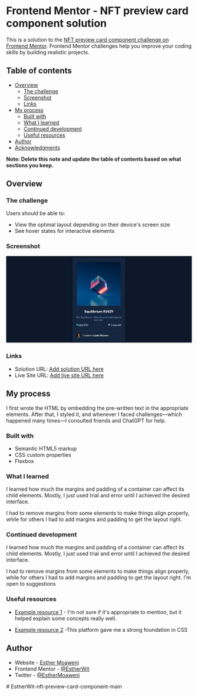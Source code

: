 # Frontend Mentor - NFT preview card component solution

This is a solution to the [NFT preview card component challenge on Frontend Mentor](https://www.frontendmentor.io/challenges/nft-preview-card-component-SbdUL_w0U). Frontend Mentor challenges help you improve your coding skills by building realistic projects. 

## Table of contents

- [Overview](#overview)
  - [The challenge](#the-challenge)
  - [Screenshot](#screenshot)
  - [Links](#links)
- [My process](#my-process)
  - [Built with](#built-with)
  - [What I learned](#what-i-learned)
  - [Continued development](#continued-development)
  - [Useful resources](#useful-resources)
- [Author](#author)
- [Acknowledgments](#acknowledgments)

**Note: Delete this note and update the table of contents based on what sections you keep.**

## Overview

### The challenge

Users should be able to:

- View the optimal layout depending on their device's screen size
- See hover states for interactive elements

### Screenshot

![](./images/Screenshot%201.png)


### Links

- Solution URL: [Add solution URL here](https://github.com/EstherWit/nft-preview-card-component-main)
- Live Site URL: [Add live site URL here](https://your-live-site-url.com)

## My process
I first wrote the HTML by embedding the pre-written text in the appropriate elements.
After that, I styled it, and whenever I faced challenges—which happened many times—I consulted friends and ChatGPT for help.
### Built with

- Semantic HTML5 markup
- CSS custom properties
- Flexbox


### What I learned
I learned how much the margins and padding of a container can affect its child elements.
Mostly, I just used trial and error until I achieved the desired interface.

I had to remove margins from some elements to make things align properly, while for others I had to add margins and padding to get the layout right.
### Continued development
I learned how much the margins and padding of a container can affect its child elements.
Mostly, I just used trial and error until I achieved the desired interface.

I had to remove margins from some elements to make things align properly, while for others I had to add margins and padding to get the layout right. I'm open to suggestions

### Useful resources

- [Example resource 1](https://chatgpt.com/) -  I'm not sure if it's appropriate to mention, but it helped explain some concepts really well.

- [Example resource 2](https://frontendmasters.com/) -This platform gave me a strong foundation in CSS

## Author

- Website - [Esther Moaweni](https://www.your-site.com)
- Frontend Mentor - [@EstherWit](https://www.frontendmentor.io/profile/EstherWit)
- Twitter - [@EstherMoaweni](https://www.twitter.com/EstherMoaweni)

#   E s t h e r W i t - n f t - p r e v i e w - c a r d - c o m p o n e n t - m a i n 
 
 